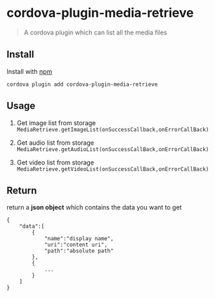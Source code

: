 # cordova-plugin-media-retrieve
> A cordova plugin which can list all the media files

## Install

Install with [npm](https://www.npmjs.com/package/cordova-plugin-media-retrieve)

`cordova plugin add cordova-plugin-media-retrieve`

## Usage

1. Get image list from storage<br>
`MediaRetrieve.getImageList(onSuccessCallback,onErrorCallBack)`


2. Get audio list from storage<br>
 `MediaRetrieve.getAudioList(onSuccessCallBack,onErrorCallBack)`


3. Get video list from storage<br>
`MediaRetrieve.getVideoList(onSuccessCallBack,onErrorCallBack)`

## Return

return a **json object** which contains the data you want to get
```
{
    "data":[
        {
            "name":"display name",
            "uri":"content uri",
            "path":"absolute path"
        },
        {
            ...
        }
    ]
}
```